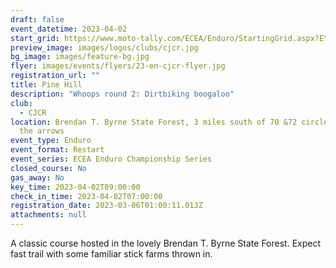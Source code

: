 ```yaml
---
draft: false
event_datetime: 2023-04-02
start_grid: https://www.moto-tally.com/ECEA/Enduro/StartingGrid.aspx?EY=2023&EID=4
preview_image: images/logos/clubs/cjcr.jpg
bg_image: images/feature-bg.jpg
flyer: images/events/flyers/23-en-cjcr-flyer.jpg
registration_url: ""
title: Pine Hill
description: "Whoops round 2: Dirtbiking boogaloo"
club:
  - CJCR
location: Brendan T. Byrne State Forest, 3 miles south of 70 &72 circle, Follow
  the arrows
event_type: Enduro
event_format: Restart
event_series: ECEA Enduro Championship Series
closed_course: No
gas_away: No
key_time: 2023-04-02T09:00:00
check_in_time: 2023-04-02T07:00:00
registration_date: 2023-03-06T01:00:11.013Z
attachments: null
---
```


A classic course hosted in the lovely Brendan T. Byrne State Forest. Expect fast trail with some familiar stick farms thrown in.
